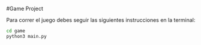 #Game Project

Para correr el juego debes seguir las siguientes instrucciones en la terminal:
```sh
cd game
python3 main.py
```
